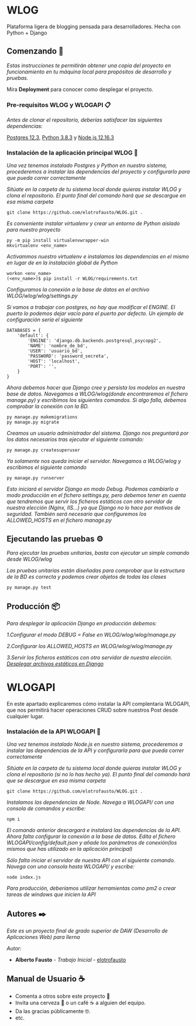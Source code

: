 # WLOG
Plataforma ligera de blogging pensada para desarrolladores. Hecha con Python + Django

## Comenzando 🚀

_Estas instrucciones te permitirán obtener una copia del proyecto en funcionamiento en tu máquina local para propósitos de desarrollo y pruebas._

Mira **Deployment** para conocer como desplegar el proyecto.


### Pre-requisitos WLOG y WLOGAPI 📋

_Antes de clonar el repositorio, deberías satisfacer las siguientes dependencias:_

[Postgres 12.3](https://www.postgresql.org/download/), [Python 3.8.3](https://www.python.org/downloads/) y [Node.js 12.16.3](https://nodejs.org/es/)

### Instalación de la aplicación principal WLOG 🔧

_Una vez tenemos instalado Postgres y Python en nuestro sistema, procederemos a instalar las dependencias del proyecto y configurarlo
para que pueda correr correctamente_

_Sitúate en la carpeta de tu sistema local donde quieras instalar WLOG y clona el repositorio. El punto final del comando hará que se
descargue en esa misma carpeta_

```
git clone https://github.com/elotrofausto/WLOG.git .
```

_Es conveniente instalar virtualenv y crear un entorno de Python aislado para nuestro proyecto_

```
py -m pip install virtualenvwrapper-win
mkvirtualenv <env_name>
```

_Activammos nuestro virtualenv e instalamos las dependencias en el mismo en lugar de en la instalación global de Python_
```
workon <env_name>
(<env_name>)$ pip install -r WLOG/requirements.txt
```

_Configuramos la conexión a la base de datos en el archivo WLOG/wlog/wlog/settings.py_

_Si vamos a trabajar con postgres, no hay que modificar el ENGINE. El puerto lo podemos dejar vacío para el puerto por defecto.
Un ejemplo de configuración sería el siguiente_

```
DATABASES = {
    'default': {
        'ENGINE': 'django.db.backends.postgresql_psycopg2',
        'NAME': 'nombre_de_bd',
        'USER': 'usuario_bd',
        'PASSWORD': 'password_secreta',
        'HOST': 'localhost',
        'PORT': '',
    }
}
```

_Ahora debemos hacer que Django cree y persista los modelos en nuestra base de datos. Navegamos a WLOG/wlog(donde encontraremos el fichero manage.py) y escribimos los siguientes comandos. Si algo falla, debemos comprobar la conexión con la BD._

```
py manage.py makemigrations
py manage.py migrate
```

_Creamos un usuario administrador del sistema. Django nos preguntará por los datos necesarios tras ejecutar el siguiente comando:_

```
py manage.py createsuperuser
```

_Ya solamente nos queda iniciar el servidor. Navegamos a WLOG/wlog y escribimos el siguiente comando_

```
py manage.py runserver
```

_Esto iniciará el servidor Django en modo Debug. Podemos cambiarlo a modo producción en el fichero settings.py, pero debemos
tener en cuenta que tendremos que servir los ficheros estáticos con otro servidor de nuestra elección (Nginx, IIS...) ya que Django
no lo hace por motivos de seguridad. También será necesario que configuremos los ALLOWED_HOSTS en el fichero manage.py_

## Ejecutando las pruebas ⚙️

_Para ejecutar las pruebas unitarias, basta con ejecutar un simple comando desde WLOG/wlog_

_Las pruebas unitarias están diseñadas para comprobar que la estructura de la BD es correcta y podemos crear objetos de todas las clases_

```
py manage.py test
```

## Producción 📦

_Para desplegar la aplicación Django en producción debemos:_

_1.Configurar el modo DEBUG = False en WLOG/wlog/wlog/manage.py_

_2.Configurar los ALLOWED_HOSTS en WLOG/wlog/wlog/manage.py_

_3.Servir los ficheros estáticos con otro servidor de nuestra elección. [Desplegar archivos estáticos en Django](https://docs.djangoproject.com/en/3.0/howto/static-files/deployment/)_


# WLOGAPI

En este apartado explicaremos cómo instalar la API complentaria WLOGAPI, que nos permitirá hacer operaciones CRUD sobre nuestros Post desde cualquier lugar.

### Instalación de la API WLOGAPI 🔧

_Una vez tenemos instalado Node.js en nuestro sistema, procederemos a instalar las dependencias de la API y configurarla
para que pueda correr correctamente_

_Sitúate en la carpeta de tu sistema local donde quieras instalar WLOG y clona el repositorio (si no lo has hecho ya). El punto final del comando hará que se descargue en esa misma carpeta_

```
git clone https://github.com/elotrofausto/WLOG.git .
```

_Instalamos las dependencias de Node. Navega a WLOGAPI/ con una consola de comandos y escribe:_

```
npm i
```

_El comando anterior descargará e instalará las dependencias de la API. Ahora falta configurar la conexión a la base de datos. Edita el fichero WLOGAPI/config/default.json y añade los parámetros de conexión(los mismos que has utilizado en la aplicación principal)_

_Sólo falta iniciar el servidor de nuestra API con el siguiente comando. Navega con una consola hasta WLOGAPI/ y escribe:_

```
node index.js
```

_Para producción, deberíamos utilizar herramientas como pm2 o crear tareas de windows que inicien la API_

## Autores ✒️

_Este es un proyecto final de grado superior de DAW (Desarrollo de Aplicaciones Web) para Ilerna_

_Autor:_
* **Alberto Fausto** - *Trabajo Inicial* - [elotrofausto](https://github.com/elotrofausto/)

## Manual de Usuario ☕

* Comenta a otros sobre este proyecto 📢
* Invita una cerveza 🍺 o un café ☕ a alguien del equipo. 
* Da las gracias públicamente 🤓.
* etc.


